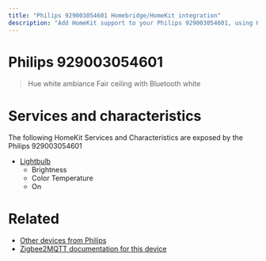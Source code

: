 ```yaml
---
title: "Philips 929003054601 Homebridge/HomeKit integration"
description: "Add HomeKit support to your Philips 929003054601, using Homebridge, Zigbee2MQTT and homebridge-z2m."
---
```

<!---
This file has been GENERATED using src/docgen/docgen.ts
DO NOT EDIT THIS FILE MANUALLY!
-->
# Philips 929003054601
> Hue white ambiance Fair ceiling with Bluetooth white


# Services and characteristics
The following HomeKit Services and Characteristics are exposed by
the Philips 929003054601

* [Lightbulb](../../light.md)
  * Brightness
  * Color Temperature
  * On


# Related
* [Other devices from Philips](../index.md#philips)
* [Zigbee2MQTT documentation for this device](https://www.zigbee2mqtt.io/devices/929003054601.html)